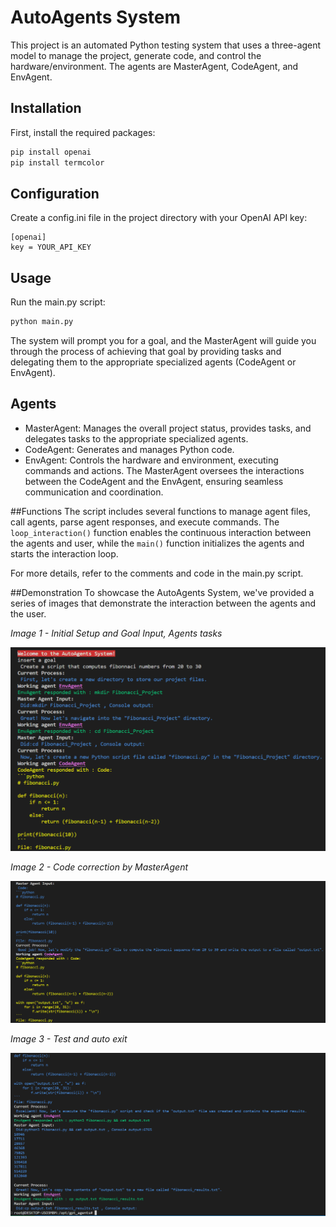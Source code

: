 # AutoAgents System
This project is an automated Python testing system that uses a three-agent model to manage the project, generate code, and control the hardware/environment. The agents are MasterAgent, CodeAgent, and EnvAgent.

## Installation
First, install the required packages:

```bash
pip install openai
pip install termcolor
```
## Configuration
Create a config.ini file in the project directory with your OpenAI API key:
```text
[openai]
key = YOUR_API_KEY
```
## Usage
Run the main.py script:

```bash
python main.py
```
The system will prompt you for a goal, and the MasterAgent will guide you through the process of achieving that goal by providing tasks and delegating them to the appropriate specialized agents (CodeAgent or EnvAgent).

## Agents
- MasterAgent: Manages the overall project status, provides tasks, and delegates tasks to the appropriate specialized agents.
- CodeAgent: Generates and manages Python code.
- EnvAgent: Controls the hardware and environment, executing commands and actions.
The MasterAgent oversees the interactions between the CodeAgent and the EnvAgent, ensuring seamless communication and coordination.

##Functions
The script includes several functions to manage agent files, call agents, parse agent responses, and execute commands. The `loop_interaction()` function enables the continuous interaction between the agents and user, while the `main()` function initializes the agents and starts the interaction loop.

For more details, refer to the comments and code in the main.py script.

##Demonstration
To showcase the AutoAgents System, we've provided a series of images that demonstrate the interaction between the agents and the user.

*Image 1 - Initial Setup and Goal Input, Agents tasks*

![](fib1.png)

*Image 2 - Code correction by MasterAgent*


![](fib2.png)

*Image 3 - Test and auto exit*

![](fib3.png)

